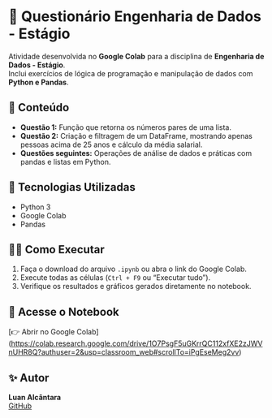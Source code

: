 # 🧠 Questionário Engenharia de Dados - Estágio

Atividade desenvolvida no **Google Colab** para a disciplina de **Engenharia de Dados - Estágio**.  
Inclui exercícios de lógica de programação e manipulação de dados com **Python e Pandas**.

## 📘 Conteúdo
- **Questão 1:** Função que retorna os números pares de uma lista.  
- **Questão 2:** Criação e filtragem de um DataFrame, mostrando apenas pessoas acima de 25 anos e cálculo da média salarial.  
- **Questões seguintes:** Operações de análise de dados e práticas com pandas e listas em Python.

## 🚀 Tecnologias Utilizadas
- Python 3  
- Google Colab  
- Pandas  

## 🧑‍💻 Como Executar
1. Faça o download do arquivo `.ipynb` ou abra o link do Google Colab.  
2. Execute todas as células (`Ctrl + F9` ou “Executar tudo”).  
3. Verifique os resultados e gráficos gerados diretamente no notebook.

## 🔗 Acesse o Notebook
[👉 Abrir no Google Colab] (https://colab.research.google.com/drive/1O7PsgF5uGKrrQC112xfXE2zJWVnUHR8Q?authuser=2&usp=classroom_web#scrollTo=iPgEseMeg2vv)


## ✨ Autor
**Luan Alcântara**  
[GitHub](https://github.com/iam-luan)
